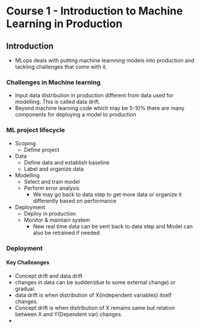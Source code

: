 # Course 1 - Introduction to Machine Learning in Production

## Introduction

* MLops deals with putting machine learnning models into production and tackling challenges that come with it.

### Challenges in Machine learning
* Input data distribution in production different from data used for modelling. This is called data drift.
* Beyond machine learning code which may be 5-10% there are many components for deploying a model to production

### ML project lifecycle
* Scoping
  * Define project
* Data
  * Define data and establish baseline
  * Label and organize data
* Modelling 
  * Select and train model
  * Perform error analysis
    * We may go back to data step to get more data or organize it differently based on performance
* Deployment
  * Deploy in production
  * Monitor & maintain system
    * New real time data can be sent back to data step and Model can also be retrained if needed
 
### Deployment

#### Key Challeanges
* Concept drift and data drift
 * changes in data can be sudden(due to some external change) or gradual.
 * data drift is when distribution of X(independent variables) itself changes.
 * Concept drift is when distribution of X remains same but relation between X and Y(Dependent var) changes.
 * 
 

